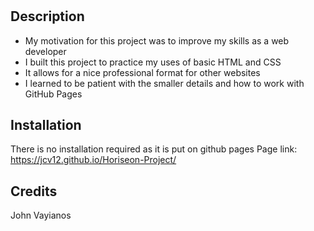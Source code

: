 # <Horiseon-Project>

## Description

- My motivation for this project was to improve my skills as a web developer
- I built this project to practice my uses of basic HTML and CSS
- It allows for a nice professional format for other websites
- I learned to be patient with the smaller details and how to work with GitHub Pages

## Installation
  
There is no installation required as it is put on github pages
Page link: https://jcv12.github.io/Horiseon-Project/

## Credits
John Vayianos
